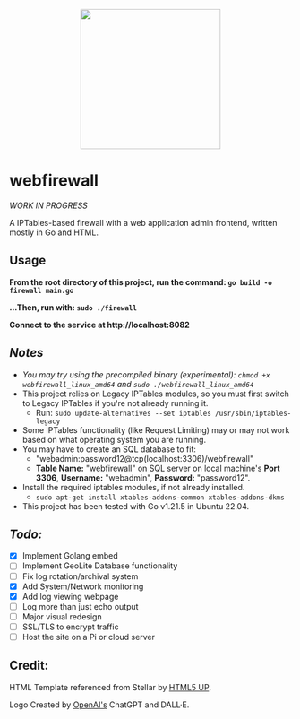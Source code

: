 <p align="center">
  <img src="https://github.com/colto1000/webfirewall/assets/33501061/75eae7b5-5db9-4ac3-afa9-01ac9fb88fce" width="250" height="250">
</p>

# webfirewall

_WORK IN PROGRESS_

A IPTables-based firewall with a web application admin frontend, written mostly in Go and HTML.

## Usage
**From the root directory of this project, run the command: `go build -o firewall main.go`**

**...Then, run with: `sudo ./firewall`**

**Connect to the service at http://localhost:8082**

## _Notes_

- _You may try using the precompiled binary _(experimental)_: `chmod +x webfirewall_linux_amd64` and `sudo ./webfirewall_linux_amd64`_
- This project relies on Legacy IPTables modules, so you must first switch to Legacy IPTables if you're not already running it.
  - Run: `sudo update-alternatives --set iptables /usr/sbin/iptables-legacy`
- Some IPTables functionality (like Request Limiting) may or may not work based on what operating system you are running.
- You may have to create an SQL database to fit:
  - "webadmin:password12@tcp(localhost:3306)/webfirewall"
  - **Table Name:** "webfirewall" on SQL server on local machine's **Port 3306**, **Username:** "webadmin", **Password:** "password12".
- Install the required iptables modules, if not already installed. 
  - `sudo apt-get install xtables-addons-common xtables-addons-dkms`
- This project has been tested with Go v1.21.5 in Ubuntu 22.04.

## _Todo:_

- [X] Implement Golang embed
- [ ] Implement GeoLite Database functionality
- [ ] Fix log rotation/archival system
- [X] Add System/Network monitoring
- [X] Add log viewing webpage
- [ ] Log more than just echo output
- [ ] Major visual redesign
- [ ] SSL/TLS to encrypt traffic
- [ ] Host the site on a Pi or cloud server

## Credit:

HTML Template referenced from Stellar by [HTML5 UP](html5up.net).

Logo Created by [OpenAI's](https://openai.com/) ChatGPT and DALL·E.
